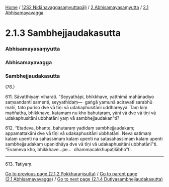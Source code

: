 
[Home](/) / [12S2 Nidānavaggasaṃyuttapāḷi](../../../12S2.md) / [2 Abhisamayasaṃyutta](../../2.md) / [2.1 Abhisamayavagga](../2.1.md)

# 2.1.3 Sambhejjaudakasutta

### Abhisamayasaṃyutta

### Abhisamayavagga

### Sambhejjaudakasutta

(76.)

611\. Sāvatthiyaṃ viharati. “Seyyathāpi, bhikkhave, yatthimā mahānadiyo saṃsandanti samenti, seyyathidaṃ—  gaṅgā yamunā aciravatī sarabhū mahī, tato puriso dve vā tīṇi vā udakaphusitāni uddhareyya. Taṃ kiṃ maññatha, bhikkhave, katamaṃ nu kho bahutaraṃ, yāni vā dve vā tīṇi vā udakaphusitāni ubbhatāni yaṃ vā sambhejjaudakan”ti?

612\. “Etadeva, bhante, bahutaraṃ yadidaṃ sambhejjaudakaṃ; appamattakāni dve vā tīṇi vā udakaphusitāni ubbhatāni. Neva satimaṃ kalaṃ upenti na sahassimaṃ kalaṃ upenti na satasahassimaṃ kalaṃ upenti sambhejjaudakaṃ upanidhāya dve vā tīṇi vā udakaphusitāni ubbhatānī”ti. “Evameva kho, bhikkhave…pe…  dhammacakkhupaṭilābho”ti.

---

613\. Tatiyaṃ.



[Go to previous page (2.1.2 Pokkharaṇīsutta)](2.1.2.md) / [Go to parent page (2.1 Abhisamayavagga)](../2.1.md) / [Go to next page (2.1.4 Dutiyasambhejjaudakasutta)](2.1.4.md)


